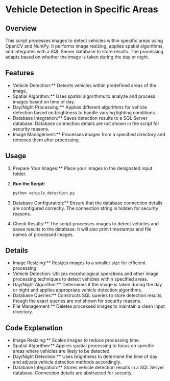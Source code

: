 # Vehicle Detection in Specific Areas

## Overview
This script processes images to detect vehicles within specific areas using OpenCV and NumPy. It performs image resizing, applies spatial algorithms, and integrates with a SQL Server database to store results. The processing adapts based on whether the image is taken during the day or night.

## Features
- Vehicle Detection:** Detects vehicles within predefined areas of the image.
- Spatial Algorithm:** Uses spatial algorithms to analyze and process images based on time of day.
- Day/Night Processing:** Applies different algorithms for vehicle detection based on brightness to handle varying lighting conditions.
- Database Integration:** Saves detection results to a SQL Server database. Database connection details are not shown in the script for security reasons.
- Image Management:** Processes images from a specified directory and removes them after processing.

## Usage
1. Prepare Your Images:** Place your images in the designated input folder.

2. **Run the Script:**
    ```bash
    python vehicle_detection.py
    ```

3. Database Configuration:** Ensure that the database connection details are configured correctly. The connection string is hidden for security reasons.

4. Check Results:** The script processes images to detect vehicles and saves results to the database. It will also print timestamps and file names of processed images.

## Details
- Image Resizing:** Resizes images to a smaller size for efficient processing.
- Vehicle Detection: Utilizes morphological operations and other image processing techniques to detect vehicles within specified areas.
- Day/Night Algorithm:** Determines if the image is taken during the day or night and applies appropriate vehicle detection algorithms.
- Database Queries:** Constructs SQL queries to store detection results, though the exact queries are not shown for security reasons.
- File Management:** Deletes processed images to maintain a clean input directory.

## Code Explanation
- Image Resizing:** Scales images to reduce processing time.
- Spatial Algorithm:** Applies spatial processing to focus on specific areas where vehicles are likely to be detected.
- Day/Night Detection:** Uses brightness to determine the time of day and adjusts vehicle detection methods accordingly.
- Database Integration:** Stores vehicle detection results in a SQL Server database. Connection details are abstracted for security.
